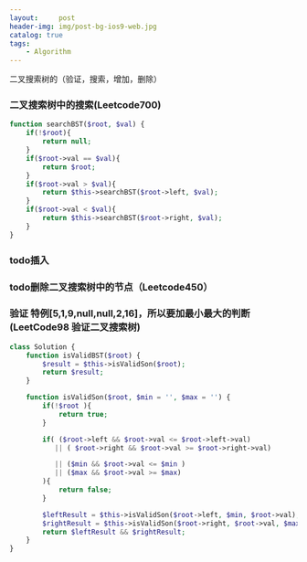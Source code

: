 ```yaml
---
layout:     post
header-img: img/post-bg-ios9-web.jpg
catalog: true
tags:
    - Algorithm
---
```


二叉搜索树的（验证，搜索，增加，删除）

### 二叉搜索树中的搜索(Leetcode700)
```php
function searchBST($root, $val) {
    if(!$root){
        return null;
    }
    if($root->val == $val){
        return $root;
    }
    if($root->val > $val){
        return $this->searchBST($root->left, $val);
    }
    if($root->val < $val){
        return $this->searchBST($root->right, $val);
    }
}
```

### todo插入


### todo删除二叉搜索树中的节点（Leetcode450）


### 验证 特例[5,1,9,null,null,2,16]，所以要加最小最大的判断(LeetCode98 验证二叉搜索树)
```php
class Solution {
    function isValidBST($root) {
        $result = $this->isValidSon($root);
        return $result;
    }

    function isValidSon($root, $min = '', $max = '') {
        if(!$root ){
            return true;
        }

        if( ($root->left && $root->val <= $root->left->val) 
           || ( $root->right && $root->val >= $root->right->val)

           || ($min && $root->val <= $min )
           || ($max && $root->val >= $max)
        ){
            return false;
        }

        $leftResult = $this->isValidSon($root->left, $min, $root->val);
        $rightResult = $this->isValidSon($root->right, $root->val, $max);
        return $leftResult && $rightResult;
    }
}
```